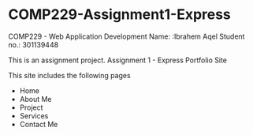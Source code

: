# COMP229-Assignment1-Express

COMP229 - Web Application Development
Name: :Ibrahem Aqel
Student no.: 301139448

This is an assignment project. 
Assignment 1 - Express Portfolio Site 

This site includes the following pages
- Home
- About Me
- Project
- Services
- Contact Me